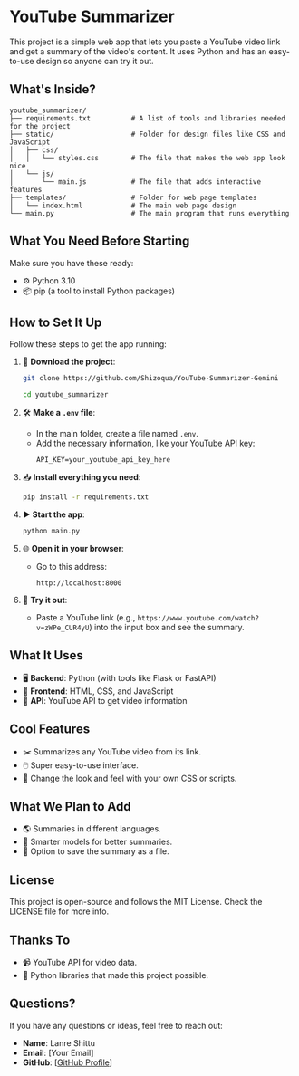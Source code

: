 # YouTube Summarizer

This project is a simple web app that lets you paste a YouTube video link and get a summary of the video's content. It uses Python and has an easy-to-use design so anyone can try it out.

## What's Inside?

```
youtube_summarizer/
├── requirements.txt          # A list of tools and libraries needed for the project
├── static/                   # Folder for design files like CSS and JavaScript
│   ├── css/
│   │   └── styles.css        # The file that makes the web app look nice
│   └── js/
│       └── main.js           # The file that adds interactive features
├── templates/                # Folder for web page templates
│   └── index.html            # The main web page design
└── main.py                   # The main program that runs everything
```

## What You Need Before Starting

Make sure you have these ready:

- ⚙️ Python 3.10
- 📦 pip (a tool to install Python packages)

## How to Set It Up

Follow these steps to get the app running:

1. 🔄 **Download the project**:
   ```bash
   git clone https://github.com/Shizoqua/YouTube-Summarizer-Gemini

   cd youtube_summarizer
   ```

2. 🛠️ **Make a `.env` file**:
   - In the main folder, create a file named `.env`.
   - Add the necessary information, like your YouTube API key:
     ```
     API_KEY=your_youtube_api_key_here
     ```

3. 📥 **Install everything you need**:
   ```bash
   pip install -r requirements.txt
   ```

4. ▶️ **Start the app**:
   ```bash
   python main.py
   ```

5. 🌐 **Open it in your browser**:
   - Go to this address:
     ```
     http://localhost:8000
     ```

6. 🔗 **Try it out**:
   - Paste a YouTube link (e.g., `https://www.youtube.com/watch?v=zWPe_CUR4yU`) into the input box and see the summary.

## What It Uses

- 🖥️ **Backend**: Python (with tools like Flask or FastAPI)
- 🎨 **Frontend**: HTML, CSS, and JavaScript
- 🔗 **API**: YouTube API to get video information

## Cool Features

- ✂️ Summarizes any YouTube video from its link.
- 🖱️ Super easy-to-use interface.
- 🎨 Change the look and feel with your own CSS or scripts.

## What We Plan to Add

- 🌎 Summaries in different languages.
- 🤖 Smarter models for better summaries.
- 📄 Option to save the summary as a file.

## License

This project is open-source and follows the MIT License. Check the LICENSE file for more info.

## Thanks To

- 📹 YouTube API for video data.
- 🐍 Python libraries that made this project possible.

## Questions?

If you have any questions or ideas, feel free to reach out:

- **Name**: Lanre Shittu
- **Email**: [Your Email]
- **GitHub**: [[GitHub Profile](https://github.com/Shizoqua)]

